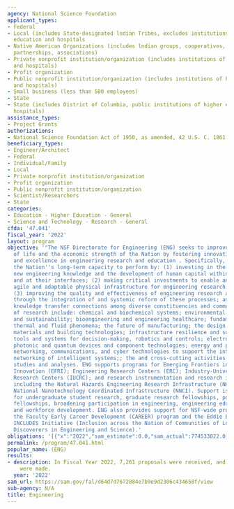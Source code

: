 ```yaml
---
agency: National Science Foundation
applicant_types:
- Federal
- Local (includes State-designated lndian Tribes, excludes institutions of higher
  education and hospitals
- Native American Organizations (includes lndian groups, cooperatives, corporations,
  partnerships, associations)
- Private nonprofit institution/organization (includes institutions of higher education
  and hospitals)
- Profit organization
- Public nonprofit institution/organization (includes institutions of higher education
  and hospitals)
- Small business (less than 500 employees)
- State
- State (includes District of Columbia, public institutions of higher education and
  hospitals)
assistance_types:
- Project Grants
authorizations:
- National Science Foundation Act of 1950, as amended, 42 U.S. C. 1861 et seq.
beneficiary_types:
- Engineer/Architect
- Federal
- Individual/Family
- Local
- Private nonprofit institution/organization
- Profit organization
- Public nonprofit institution/organization
- Scientist/Researchers
- State
categories:
- Education - Higher Education - General
- Science and Technology - Research - General
cfda: '47.041'
fiscal_year: '2022'
layout: program
objective: '"The NSF Directorate for Engineering (ENG) seeks to improve the quality
  of life and the economic strength of the Nation by fostering innovation, creativity,
  and excellence in engineering research and education . Specifically, ENG enables
  the Nation''s long-term capacity to perform by: (1) investing in the creation of
  new engineering knowledge and the development of human capital within disciplines
  and at their interfaces; (2) making critical investments to enable an intelligent,
  agile and adaptable physical infrastructure for engineering research and education;
  (3) improving the quality and effectiveness of engineering research and education
  through the integration of and systemic reform of these processes; and (4) enabling
  knowledge transfer connections among diverse constituencies and communities.  Areas
  of research include: chemical and biochemical systems; environmental engineering
  and sustainability; bioengineering and engineering healthcare; fundamental transport,
  thermal and fluid phenomena; the future of manufacturing; the design of innovative
  materials and building technologies; infrastructure resilience and sustainability;
  tools and systems for decision-making, robotics and controls; electronic, magnetic,
  photonic and quantum devices and component technologies; energy and power; computation,
  networking, communications, and cyber technologies to support the integration and
  networking of intelligent systems;; the and cross-cutting activities and special
  studies and analyses. ENG supports programs for Emerging Frontiers in Research and
  Innovation (EFRI); Engineering Research Centers (ERC); Industry-University Cooperative
  Research Centers (IUCRC); and research instrumentation and research infrastructure,
  including the Natural Hazards Engineering Research Infrastructure (NHERI) and the
  National Nanotechnology Coordinated Infrastructure (NNCI). Support is also provided
  for undergraduate student research, graduate research fellowships, postdoctoral
  fellowships, broadening participation in engineering, engineering education research,
  and workforce development. ENG also provides support for NSF-wide programs, including
  the Faculty Early Career Development (CAREER) program and the Eddie Bernice Johnson
  INCLUDES Initiative (Inclusion across the Nation of Communities of Learners of Underrepresented
  Discoverers in Engineering and Science).'
obligations: '[{"x":"2022","sam_estimate":0.0,"sam_actual":774533022.0,"usa_spending_actual":965758287.0},{"x":"2023","sam_estimate":808799999.0,"sam_actual":0.0,"usa_spending_actual":415912521.0},{"x":"2024","sam_estimate":970000000.0,"sam_actual":0.0,"usa_spending_actual":0.0}]'
permalink: /program/47.041.html
popular_name: (ENG)
results:
- description: In Fiscal Year 2022, 7,261 proposals were received, and 1,471 awards
    were made.
  year: '2022'
sam_url: https://sam.gov/fal/d64d7d7672884e7b9e9d2306c434658f/view
sub-agency: N/A
title: Engineering
---
```

